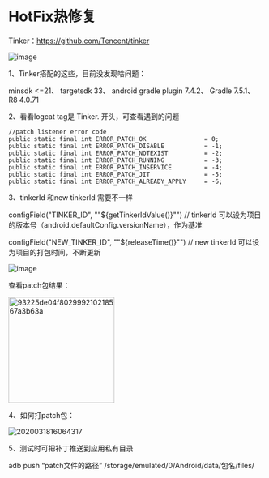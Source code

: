 # HotFix热修复
Tinker：https://github.com/Tencent/tinker

![image](https://github.com/gaoleicoding/HotFix/assets/16413477/89c0de8c-aabf-467a-9a97-058b80d3fc41)

1、Tinker搭配的这些，目前没发现啥问题：

minsdk <=21、
targetsdk 33、
android gradle plugin 7.4.2、
Gradle 7.5.1、
R8 4.0.71

2、看看logcat  tag是 Tinker. 开头，可查看遇到的问题

    //patch listener error code
    public static final int ERROR_PATCH_OK                = 0;
    public static final int ERROR_PATCH_DISABLE           = -1;
    public static final int ERROR_PATCH_NOTEXIST          = -2;
    public static final int ERROR_PATCH_RUNNING           = -3;
    public static final int ERROR_PATCH_INSERVICE         = -4;
    public static final int ERROR_PATCH_JIT               = -5;
    public static final int ERROR_PATCH_ALREADY_APPLY     = -6;

3、tinkerId 和new tinkerId 需要不一样

configField("TINKER_ID", "\"${getTinkerIdValue()}\"") // tinkerId 可以设为项目的版本号（android.defaultConfig.versionName），作为基准

configField("NEW_TINKER_ID", "\"${releaseTime()}\"") // new tinkerId 可以设为项目的打包时间，不断更新

![image](https://github.com/gaoleicoding/HotFix/assets/16413477/f9e90ce6-953c-4f61-8640-6da63739112d)

查看patch包结果：

<img width="209" alt="93225de04f802999210218567a3b63a" src="https://github.com/gaoleicoding/HotFix/assets/16413477/c716e90c-c0ec-4bf8-aa5f-a109d23b20bb">

4、如何打patch包：

![2020031816064317](https://github.com/gaoleicoding/HotFix/assets/16413477/7fb2ea63-371f-4a96-a32d-b46b616bace5)


5、测试时可把补丁推送到应用私有目录

adb push “patch文件的路径” /storage/emulated/0/Android/data/包名/files/
